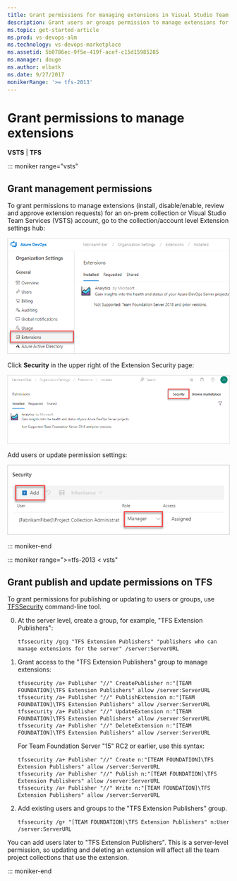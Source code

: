 ```yaml
---
title: Grant permissions for managing extensions in Visual Studio Team Foundation Server (TFS)
description: Grant users or groups permission to manage extensions for Team Foundation Server
ms.topic: get-started-article
ms.prod: vs-devops-alm
ms.technology: vs-devops-marketplace
ms.assetid: 5b0786ec-9f5e-419f-acef-c15d15985285
ms.manager: douge
ms.author: elbatk
ms.date: 9/27/2017
monikerRange: '>= tfs-2013'
---
```


 

# Grant permissions to manage extensions

**VSTS** | **TFS** 

::: moniker range="vsts"

## Grant management permissions 

To grant permissions to manage extensions (install, disable/enable, review and approve extension requests) for an on-prem collection or Visual Studio Team Services (VSTS) account, go to the collection/account level Extension settings hub:

![Extension settings hub](../_img/manage-permissions/extensions-settings.png)

Click **Security** in the upper right of the Extension Security page:

![Extension security button](../_img/manage-permissions/extensions-security-button.png)

Add users or update permission settings:

![Extension security](../_img/manage-permissions/extensions-security.png)

::: moniker-end

::: moniker range=">=tfs-2013 < vsts"

## Grant publish and update permissions on TFS

To grant permissions for publishing or updating to users or groups, use [TFSSecurity](../../tfs-server/command-line/tfssecurity-cmd.md#permissions) command-line tool.

0.	At the server level, create a group, for example, "TFS Extension Publishers":

    ```
    tfssecurity /gcg "TFS Extension Publishers" "publishers who can manage extensions for the server" /server:ServerURL
    ```

0. 	Grant access to the "TFS Extension Publishers" group to manage extensions:

    ```
    tfssecurity /a+ Publisher "//" CreatePublisher n:"[TEAM FOUNDATION]\TFS Extension Publishers" allow /server:ServerURL
    tfssecurity /a+ Publisher "//" PublishExtension n:"[TEAM FOUNDATION]\TFS Extension Publishers" allow /server:ServerURL
    tfssecurity /a+ Publisher "//" UpdateExtension n:"[TEAM FOUNDATION]\TFS Extension Publishers" allow /server:ServerURL
    tfssecurity /a+ Publisher "//" DeleteExtension n:"[TEAM FOUNDATION]\TFS Extension Publishers" allow /server:ServerURL
    ```

    For Team Foundation Server "15" RC2 or earlier, use this syntax:

    ```
    tfssecurity /a+ Publisher "//" Create n:"[TEAM FOUNDATION]\TFS Extension Publishers" allow /server:ServerURL
    tfssecurity /a+ Publisher "//" Publish n:"[TEAM FOUNDATION]\TFS Extension Publishers" allow /server:ServerURL
    tfssecurity /a+ Publisher "//" Write n:"[TEAM FOUNDATION]\TFS Extension Publishers" allow /server:ServerURL
    ```

0. Add existing users and groups to the "TFS Extension Publishers" group.

    ```
    tfssecurity /g+ "[TEAM FOUNDATION]\TFS Extension Publishers" n:User /server:ServerURL
    ```

You can add users later to "TFS Extension Publishers". This is a server-level permission, 
so updating and deleting an extension will affect all the team project collections that use the extension.

::: moniker-end

